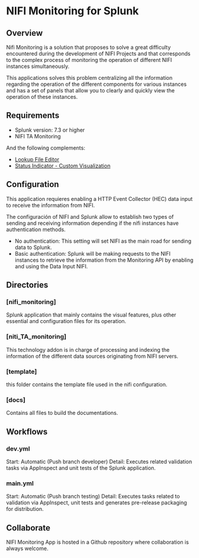# NIFI Monitoring for Splunk

## Overview

Nifi Monitoring is a solution that proposes to solve a great difficulty encountered
during the development of NIFI Projects and that corresponds to the complex process of monitoring the operation of different NIFI instances simultaneously.

This applications solves this problem centralizing all the information regarding the operation of the different components for various instances and has a set of panels that allow you to clearly and quickly view the operation of these instances.

## Requirements

- Splunk version: 7.3 or higher
- NIFI TA Monitoring

And the following complements:

- [Lookup File Editor](https://splunkbase.splunk.com/app/1724/)
- [Status Indicator - Custom Visualization](https://splunkbase.splunk.com/app/3119/)

## Configuration

This application requieres enabling a HTTP Event Collector (HEC) data input to receive the information from NIFI.

The configuración of NIFI and Splunk allow to establish two types of sending and receiving information depending if the nifi instances have authentication methods.

- No authentication: This setting will set NIFI as the main road for sending data to Splunk.
- Basic authentication: Splunk will be making requests to the NIFI instances to retrieve the information from the Monitoring API by enabling and using the Data Input NIFI.

## Directories

### [nifi_monitoring]
Splunk application that mainly contains the visual features, plus other essential and configuration files for its operation.

### [niti_TA_monitoring]
This technology addon is in charge of processing and indexing the information of the different data sources originating from NIFI servers.

### [template]
this folder contains the template file used in the nifi configuration.

### [docs]
Contains all files to build the documentations.

## Workflows

### dev.yml
Start: Automatic (Push branch developer) Detail: Executes related validation tasks via AppInspect and unit tests of the Splunk application.

### main.yml
Start: Automatic (Push branch testing) Detail: Executes tasks related to validation via AppInspect, unit tests and generates pre-release packaging for distribution.

## Collaborate
NIFI Monitoring App is hosted in a Github repository where collaboration is always welcome.